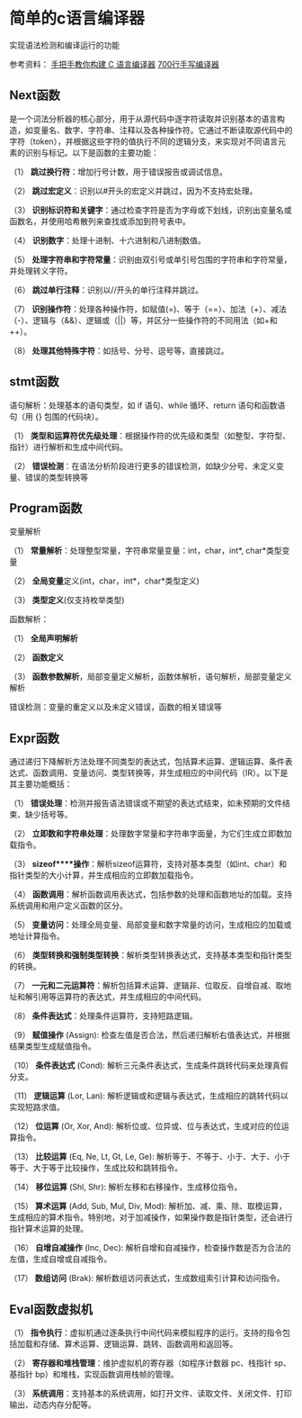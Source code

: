# 简单的c语言编译器

实现语法检测和编译运行的功能


参考资料：
[手把手教你构建 C 语言编译器](https://lotabout.me/2015/write-a-C-interpreter-0/)
[700行手写编译器](https://www.bilibili.com/video/BV1Kf4y1V783/?spm_id_from=333.337.search-card.all.click)

## Next函数

是一个词法分析器的核心部分，用于从源代码中逐字符读取并识别基本的语言构造，如变量名、数字、字符串、注释以及各种操作符。它通过不断读取源代码中的字符（token），并根据这些字符的值执行不同的逻辑分支，来实现对不同语言元素的识别与标记。以下是函数的主要功能：

（1）  **跳过换行符**：增加行号计数，用于错误报告或调试信息。

（2）  **跳过宏定义**：识别以#开头的宏定义并跳过，因为不支持宏处理。

（3）  **识别标识符和关键字**：通过检查字符是否为字母或下划线，识别出变量名或函数名，并使用哈希散列来查找或添加到符号表中。

（4）  **识别数字**：处理十进制、十六进制和八进制数值。

（5）  **处理字符串和字符常量**：识别由双引号或单引号包围的字符串和字符常量，并处理转义字符。

（6）  **跳过单行注释**：识别以//开头的单行注释并跳过。

（7）  **识别操作符**：处理各种操作符，如赋值(=)、等于（==）、加法（+）、减法（-）、逻辑与（&&）、逻辑或（||）等，并区分一些操作符的不同用法（如+和++）。

（8）  **处理其他特殊字符**：如括号、分号、逗号等，直接跳过。

 

 

 

## stmt函数

语句解析：处理基本的语句类型，如 if 语句、while 循环、return 语句和函数语句（用 {} 包围的代码块）。

（1）     **类型和运算符优先级处理**：根据操作符的优先级和类型（如整型、字符型、指针）进行解析和生成中间代码。

（2）     **错误检测**：在语法分析阶段进行更多的错误检测，如缺少分号、未定义变量、错误的类型转换等

 

## Program函数 

变量解析

（1）     **常量解析**：处理整型常量，字符串常量变量：int，char，int*, char*类型变量

（2）     **全局变量**定义(int，char，int*，char*类型定义)

（3）     **类型定义**(仅支持枚举类型)

函数解析：

（1）     **全局声明解析**

（2）     **函数定义**

（3）     **函数参数解析**，局部变量定义解析，函数体解析，语句解析，局部变量定义解析

错误检测：变量的重定义以及未定义错误，函数的相关错误等

 

## Expr函数

通过递归下降解析方法处理不同类型的表达式，包括算术运算、逻辑运算、条件表达式、函数调用、变量访问、类型转换等，并生成相应的中间代码（IR）。以下是其主要功能概括：

（1）     **错误处理**：检测并报告语法错误或不期望的表达式结束，如未预期的文件结束、缺少括号等。

（2）     **立即数和字符串处理**：处理数字常量和字符串字面量，为它们生成立即数加载指令。

（3）     **sizeof****操作**：解析sizeof运算符，支持对基本类型（如int、char）和指针类型的大小计算，并生成相应的立即数加载指令。

（4）     **函数调用**：解析函数调用表达式，包括参数的处理和函数地址的加载。支持系统调用和用户定义函数的区分。

（5）     **变量访问**：处理全局变量、局部变量和数字常量的访问，生成相应的加载或地址计算指令。

（6）     **类型转换和强制类型转换**：解析类型转换表达式，支持基本类型和指针类型的转换。

（7）     **一元和二元运算符**：解析包括算术运算、逻辑非、位取反、自增自减、取地址和解引用等运算符的表达式，并生成相应的中间代码。

（8）     **条件表达式**：处理条件运算符，支持短路逻辑。

（9）     **赋值操作** (Assign): 检查左值是否合法，然后递归解析右值表达式，并根据结果类型生成赋值指令。

（10）   **条件表达式** (Cond): 解析三元条件表达式，生成条件跳转代码来处理真假分支。

（11）   **逻辑运算** (Lor, Lan): 解析逻辑或和逻辑与表达式，生成相应的跳转代码以实现短路求值。

（12）   **位运算** (Or, Xor, And): 解析位或、位异或、位与表达式，生成对应的位运算指令。

（13）   **比较运算** (Eq, Ne, Lt, Gt, Le, Ge): 解析等于、不等于、小于、大于、小于等于、大于等于比较操作，生成比较和跳转指令。

（14）   **移位运算** (Shl, Shr): 解析左移和右移操作，生成移位指令。

（15）   **算术运算** (Add, Sub, Mul, Div, Mod): 解析加、减、乘、除、取模运算，生成相应的算术指令。特别地，对于加减操作，如果操作数是指针类型，还会进行指针算术运算的处理。

（16）   **自增自减操作** (Inc, Dec): 解析自增和自减操作，检查操作数是否为合法的左值，生成自增或自减指令。

（17）   **数组访问** (Brak): 解析数组访问表达式，生成数组索引计算和访问指令。

 

## Eval函数虚拟机

（1）     **指令执行**：虚拟机通过逐条执行中间代码来模拟程序的运行。支持的指令包括加载和存储、算术运算、逻辑运算、跳转、函数调用和返回等。

（2）     **寄存器和堆栈管理**：维护虚拟机的寄存器（如程序计数器 pc、栈指针 sp、基指针 bp）和堆栈，实现函数调用栈帧的管理。

（3）     **系统调用**：支持基本的系统调用，如打开文件、读取文件、关闭文件、打印输出、动态内存分配等。